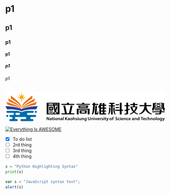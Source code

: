 # p1
## p1
### p1
#### p1
##### p1
###### p1

![NKUST](nkust.jpg "高科大")

[![Everything Is AWESOME](https://img.youtube.com/vi/StTqXEQ2l-Y/0.jpg)](https://www.youtube.com/watch?v=StTqXEQ2l-Y "Everything Is AWESOME")

- [x] To do list
- [ ] 2rd thing
- [ ] 3rd thing
- [ ] 4th thing

```python
s = "Python Highlighting Syntax"
print(s)
```

```js
var s = "JavaScript syntax text";
alert(s)
```
